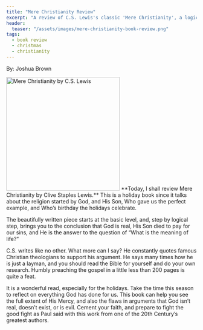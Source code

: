 ```yaml
---
title: "Mere Christianity Review"
excerpt: "A review of C.S. Lewis's classic 'Mere Christianity', a logical journey through the fundamentals of Christian faith, perfect for holiday reflection."
header:
  teaser: "/assets/images/mere-christianity-book-review.png"
tags: 
  - book review
  - christmas
  - christianity
--- 
```

By: Joshua Brown

<img src="https://m.media-amazon.com/images/I/71YshW3oBrL.jpg" alt="Mere Christianity by C.S. Lewis" class="align-right" width="300px">
**Today, I shall review Mere Christianity by Clive Staples Lewis.**
This is a holiday book since it talks about the religion started by God, and His Son, Who gave us the
perfect example, and Who’s birthday the holidays celebrate.

The beautifully written piece starts at the basic level, and, step by logical step, brings you to the
conclusion that God is real, His Son died to pay for our sins, and He is the answer to the question of 
“What is the meaning of life?”

C.S. writes like no other. What more can I say? He constantly quotes famous Christian theologians to 
support his argument. He says many times how he is just a layman, and you should read the Bible for 
yourself and do your own research. Humbly preaching the gospel in a little less than 200 pages is quite a feat.

It is a wonderful read, especially for the holidays. Take the time this season to reflect on everything 
God has done for us. This book can help you see the full extent of His Mercy, and also the flaws in arguments 
that God isn’t real, doesn’t exist, or is evil. Cement your faith, and prepare to fight the good fight as Paul 
said with this work from one of the 20th Century’s greatest authors.
